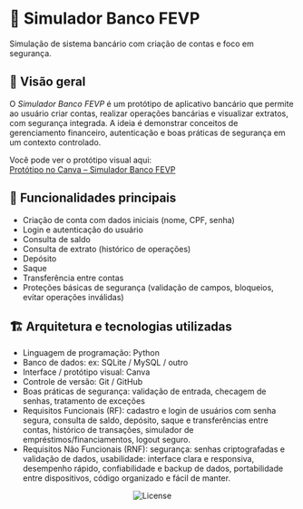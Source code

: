 # 🏦 Simulador Banco FEVP



Simulação de sistema bancário com criação de contas e foco em segurança.

## 📖 Visão geral  
O *Simulador Banco FEVP* é um protótipo de aplicativo bancário que permite ao usuário criar contas, realizar operações bancárias e visualizar extratos, com segurança integrada. A ideia é demonstrar conceitos de gerenciamento financeiro, autenticação e boas práticas de segurança em um contexto controlado.

Você pode ver o protótipo visual aqui:  
[Protótipo no Canva – Simulador Banco FEVP](https://facsenacpe-tech.my.canva.site/banco-fevp4)

## 🔐 Funcionalidades principais  
- Criação de conta com dados iniciais (nome, CPF, senha)  
- Login e autenticação do usuário  
- Consulta de saldo  
- Consulta de extrato (histórico de operações)  
- Depósito  
- Saque  
- Transferência entre contas  
- Proteções básicas de segurança (validação de campos, bloqueios, evitar operações inválidas)  

## 🏗️ Arquitetura e tecnologias utilizadas  
- Linguagem de programação: Python  
- Banco de dados: ex: SQLite / MySQL / outro  
- Interface / protótipo visual: Canva  
- Controle de versão: Git / GitHub  
- Boas práticas de segurança: validação de entrada, checagem de senhas, tratamento de exceções
- Requisitos Funcionais (RF): cadastro e login de usuários com senha segura, consulta de saldo, depósito, saque e transferências entre contas, histórico de transações, simulador de empréstimos/financiamentos, logout seguro.
- Requisitos Não Funcionais (RNF): segurança: senhas criptografadas e validação de dados, usabilidade: interface clara e responsiva, desempenho rápido, confiabilidade e backup de dados, portabilidade entre dispositivos, código organizado e fácil de manter.



<p align="center">
  <img alt="License" src="https://img.shields.io/static/v1?label=license&message=MIT&color=49AA26&labelColor=000000">
</p> 
